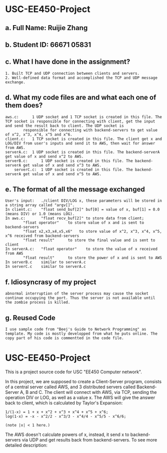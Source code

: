 # USC-EE450-Project

## a. Full Name: Ruijie Zhang

## b. Student ID: 66671 05831

## c. What I have done in the assignment?
	1. Built TCP and UDP connection between clients and servers. 
	2. Well-defined data format and accomplished the TCP and UDP message exchange.

## d. What my code files are and what each one of them does?
	aws.c:		1 UDP socket and 1 TCP socket is created in this file. The TCP socket is responsible for connecting with client, get the input and send the result back to client. The UDP socket is 
			responsible for connecting with backend-servers to get value of x^2, x^3, x^4, x^5 and x^6.
	client.c:	1 TCP socket is created in this file. The client get x and LOG/DIV from user's inputs and send it to AWS, then wait for answer from AWS.
	serverA.c:	1 UDP socket is created in this file. The backend-serverA get value of x and send x^2 to AWS. 
	serverB.c:      1 UDP socket is created in this file. The backend-serverA get value of x and send x^3 to AWS.
        serverC.c:	1 UDP socket is created in this file. The backend-serverA get value of x and send x^5 to AWS.

## e. The format of all the message exchanged
	User's input: 	./client DIV/LOG x, these parameters will be stored in a string array called "argv[]". 
	In client.c:  	"float send_buf[2]" buf[0] = value of x, buf[1] = 0.0 (means DIV) or 1.0 (means LOG).
	In aws.c:       "float recv_buf[2]" to store data from client; 
			"float operator"    to store value of x and is sent to backend-servers
			"float x2,x3,x4,x5,x6"   to store value of x^2, x^3, x^4, x^5, x^6 received from backend-servers
			"float result" 	    to store the final value and is sent to client
	In serverA.c:   "float operator"    to store the value of x received from AWS
			"float result" 	    to store the power of x and is sent to AWS
	In serverB.c  	similar to serverA.c
	In serverC.c 	similar to serverA.c

## f. Idiosyncrasy of my project
	abnormal interruption of the server process may cause the socket continue occupying the port. Thus the server is not available until the zombie process is killed.

## g. Reused Code
	I use sample code from "Beej's Guide to Network Programming" as template. My code is mostly developped from what he puts online. The copy part of his code is commentted in the code file. 

# USC-EE450-Project
This is a project source code for USC "EE450 Computer network". 

In this project, we are supposed to create a Client-Server program, consists of a central server called AWS, and 3 distributed servers called Backend-Server A, B and C. The client will connect with AWS, via TCP, sending the operation DIV or LOG, as well as a value x. The AWS will give the answer back to client, which is calculated by Taylor's Expansion: 

	1/(1-x) = 1 + x + x^2 + x^3 + x^4 + x^5 + x^6;
	log(1-x) = -x - x^2/2 - x^3/3 - x^4/4 - x^5/5 - x^6/6;

	(note |x| < 1 here.)

The AWS doesn't calculate powers of x, instead, it send x to backend-servers via UDP and get results back from backend-servers. To see more detailed description:

 


